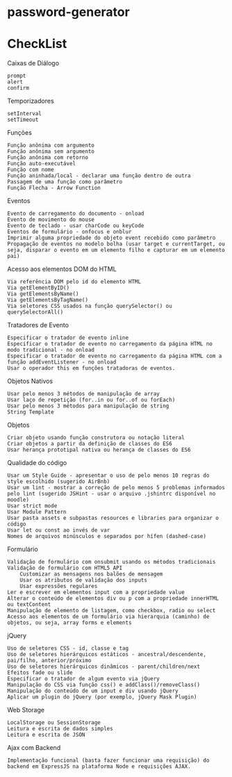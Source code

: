# password-generator


# CheckList
Caixas de Diálogo

    prompt
    alert
    confirm

Temporizadores

    setInterval
    setTimeout

Funções

    Função anônima com argumento
    Função anônima sem argumento
    Função anônima com retorno
    Função auto-executável
    Função com nome
    Função aninhada/local - declarar uma função dentro de outra
    Passagem de uma função como parâmetro
    Função Flecha - Arrow Function

Eventos

    Evento de carregamento do documento - onload
    Evento de movimento do mouse
    Evento de teclado - usar charCode ou keyCode
    Eventos de formulário - onfocus e onblur
    Imprimir alguma propriedade do objeto event recebido como parâmetro
    Propagação de eventos no modelo bolha (usar target e currentTarget, ou seja, disparar o evento em um elemento filho e capturar em um elemento pai)

Acesso aos elementos DOM do HTML

    Via referência DOM pelo id do elemento HTML
    Via getElementByID()
    Via getElementsByName()
    Via getElementsByTagName()
    Via seletores CSS usados na função querySelector() ou querySelectorAll()

Tratadores de Evento

    Especificar o tratador de evento inline
    Especificar o tratador de evento no carregamento da página HTML no modo tradicional - no onload
    Especificar o tratador de evento no carregamento da página HTML com a função addEventListener - no onload
    Usar o operador this em funções tratadoras de eventos.

Objetos Nativos

    Usar pelo menos 3 métodos de manipulação de array
    Usar laço de repetição (for..in ou for..of ou forEach)
    Usar pelo menos 3 métodos para manipulação de string
    String Template

Objetos

    Criar objeto usando função construtora ou notação literal
    Criar objetos a partir da definição de classes do ES6
    Usar herança prototipal nativa ou herança de classes do ES6

Qualidade do código

    Usar um Style Guide - apresentar o uso de pelo menos 10 regras do style escolhido (sugerido AirBnb)
    Usar um lint - mostrar a correção de pelo menos 5 problemas informados pelo lint (sugerido JSHint - usar o arquivo .jshintrc disponível no moodle)
    Usar strict mode
    Usar Module Pattern
    Usar pasta assets e subpastas resources e libraries para organizar o código
    Usar let ou const ao invés de var
    Nomes de arquivos minúsculos e separados por hífen (dashed-case)

Formulário

    Validação de formulário com onsubmit usando os métodos tradicionais
    Validação de formulário com HTML5 API
        Customizar as mensagens nos balões de mensagem
        Usar os atributos de validação dos inputs
        Usar expressões regulares
    Ler e escrever em elementos input com a propriedade value
    Alterar o conteúdo de elementos div ou p com a propriedade innerHTML ou textContent
    Manipulação de elemento de listagem, como checkbox, radio ou select
    Acesso aos elementos de um formulário via hierarquia (caminho) de objetos, ou seja, array forms e elements

jQuery

    Uso de seletores CSS - id, classe e tag
    Uso de seletores hierárquicos estáticos - ancestral/descendente, pai/filho, anterior/próximo
    Uso de seletores hierárquicos dinâmicos - parent/children/next
    Efeitos fade ou slide
    Especificar o tratador de algum evento via jQuery
    Manipulação do CSS via função css() e addClass()/removeClass()
    Manipulação do conteúdo de um input e div usando jQuery
    Aplicar um plugin do jQuery (por exemplo, jQuery Mask Plugin)

Web Storage

    LocalStorage ou SessionStorage
    Leitura e escrita de dados simples
    Leitura e escrita de JSON

Ajax com Backend

    Implementação funcional (basta fazer funcionar uma requisição) do backend em ExpressJS na plataforma Node e requisições AJAX.
